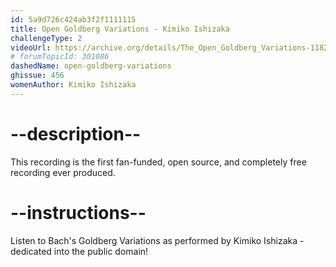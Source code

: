 ```yaml
---
id: 5a9d726c424ab3f2f1111115
title: Open Goldberg Variations - Kimiko Ishizaka
challengeType: 2
videoUrl: https://archive.org/details/The_Open_Goldberg_Variations-11823
# forumTopicId: 301086
dashedName: open-goldberg-variations
ghissue: 456
womenAuthor: Kimiko Ishizaka
---
```


# --description--

This recording is the first fan-funded, open source, and completely free recording ever produced.

# --instructions--

Listen to Bach's Goldberg Variations as performed by Kimiko Ishizaka - dedicated into the public domain!